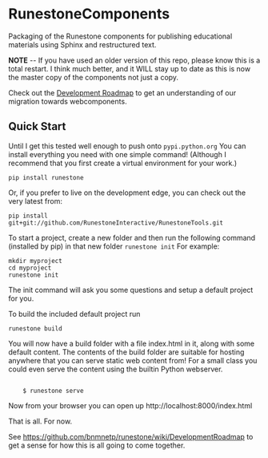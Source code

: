 RunestoneComponents
===================

Packaging of the Runestone components for publishing educational materials using Sphinx and restructured text.

**NOTE** -- If you have used an older version of this repo, please know this is a total restart.  I think much better, and it WILL stay up to date as this is now the master copy of the components not just a copy.

Check out the [Development Roadmap](https://github.com/bnmnetp/runestone/wiki) to get an understanding of our migration towards webcomponents.

Quick Start
-----------

Until I get this tested well enough to push onto ``pypi.python.org`` You can install everything you need with one simple command! (Although I recommend that you first create a virtual environment for your work.)

```
pip install runestone
```

Or, if you prefer to live on the development edge, you can check out the very latest from:

```
pip install git+git://github.com/RunestoneInteractive/RunestoneTools.git
```

To start a project, create a new folder and then run the following command (installed by pip)  in that new folder ``runestone init``  For example:

```
mkdir myproject
cd myproject
runestone init
```

The init command will ask you some questions and setup a default project for you.

To build the included default project run

```
runestone build
```
You will now have a build folder with a file index.html in it, along with some default content.  The contents of the build folder are suitable for hosting anywhere that you can serve static web content from!  For a small class you could even serve the content using the builtin Python webserver.

```

    $ runestone serve
```

Now from your browser you can open up http://localhost:8000/index.html

That is all.  For now.

See https://github.com/bnmnetp/runestone/wiki/DevelopmentRoadmap to get a sense for how this is all going to come together.
